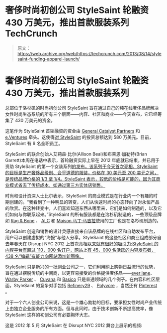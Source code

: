 # 奢侈时尚初创公司 StyleSaint 轮融资 430 万美元，推出首款服装系列 TechCrunch

> 原文：<https://web.archive.org/web/https://techcrunch.com/2013/08/14/stylesaint-funding-apparel-launch/>

# 奢侈时尚初创公司 StyleSaint 轮融资 430 万美元，推出首款服装系列

总部位于洛杉矶的时尚初创公司 StyleSaint 旨在通过自己的纯在线奢侈品牌解决女性时尚生态系统的所有三个层面——内容、社区和商业——今天宣布，它已经筹集了 430 万美元的资金。

这笔作为 StyleSaint 首轮融资的资金由 [General Catalyst Partners](https://web.archive.org/web/20221007191706/http://www.crunchbase.com/financial-organization/general-catalyst-partners) 和 [e.Ventures](https://web.archive.org/web/20221007191706/http://www.crunchbase.com/financial-organization/e-ventures) 牵头。这使得[对 StyleSaint](https://web.archive.org/web/20221007191706/http://allthingsd.com/20120521/stylesaint-secures-1-5m-to-create-pinterest-with-an-e-commerce-twist/) 的投资总额达到 580 万美元。目前，StyleSaint 有 6 名全职员工。

StyleSaint 的联合创始人艾莉森·比尔(Allison Beal)和布莱恩·加勒特(Brian Garrett)本周在电话中表示，首轮融资实际上早在 2012 年底就已结束，并已用于资助 StyleSaint 的第一个女装系列[的发布，该系列于今天首次亮相。StyleSaint 的目标是生产奢侈品级别、合乎道德的服装，价格在 30 美元至 200 美元之间，是传统品牌价格的 1/3 至 1/4。StyleSaint 表示，较低的价格是可能的，因为其商业模式省去了传统成本，如通过第三方实体店销售。](https://web.archive.org/web/20221007191706/http://www.stylesaint.com/shop/products)

时尚和设计资深人士比尔表示，StyleSaint 的商业模式是在行业内一个有趣的时期创建的。“我看到了一种明显的转变，人们从快速时尚的心态转向了对永恒产品的欣赏。在这种转变中，人们喜欢知道东西从哪里来，它们是如何制造的，以及它们如何与你联系起来。”StyleSaint 的所有服装都是在洛杉矶制造的，一些顶级品牌如 [Rag & Bone](https://web.archive.org/web/20221007191706/http://www.rag-bone.com/) 、 [ALC](https://web.archive.org/web/20221007191706/http://www.alcltd.com/) 和 [Maison 马丁·马吉拉](https://web.archive.org/web/20221007191706/http://www.maisonmartinmargiela.com/)使用的工厂也是在洛杉矶制造的。

StyleSaint 创造和销售的设计灵感直接来自该品牌的在线社区和自助发布平台，用户可以创建虚拟的“海报”与他人分享。StyleSaint 的这些社区和商业组成部分自去年春天在 Disrupt NYC 2012 上首次亮相[以来就有很好的吸引力:StyleSaint 的内容平台有超过 110，000 名订户，网站上有 45，000 名活跃的内容发布者，438 名“编辑”有能力向网站添加新图像。](https://web.archive.org/web/20221007191706/https://beta.techcrunch.com/2012/05/21/stylesaint-wants-to-turn-virtual-fashion-tear-sheets-into-custom-apparel/)

StyleSaint 只是新兴的一批创业公司之一，它们利用网上购物日益流行的优势，旨在通过摆脱传统的中间商，以更容易接受的价格提供奢侈品——[ever lane](https://web.archive.org/web/20221007191706/http://www.crunchbase.com/company/everlane)、 [Warby Parker](https://web.archive.org/web/20221007191706/http://www.crunchbase.com/company/warby-parker) 、 [Cuyana](https://web.archive.org/web/20221007191706/http://www.crunchbase.com/company/cuyana) 和 [Basico](https://web.archive.org/web/20221007191706/http://www.crunchbase.com/company/basico-com) 只是普通领域的几个例子。在内容和社区层面，StyleSaint 的竞争对手包括 [Refinery29](https://web.archive.org/web/20221007191706/http://www.crunchbase.com/company/refinery29) 、 [Polyvore](https://web.archive.org/web/20221007191706/http://www.crunchbase.com/company/polyvore) ，当然还有 [Pinterest](https://web.archive.org/web/20221007191706/http://www.crunchbase.com/company/pinterest) 。

对于一个六人创业公司来说，这是一个雄心勃勃的目标，要承担女性时尚产业传统上由独立企业服务的所有方面。但与此同时，由于技术创新不断提高效率，像 StyleSaint 这样的初创公司有必要胸怀大志。

这是 2012 年 5 月 StyleSaint 在 Disrupt NYC 2012 舞台上展示的视频:
